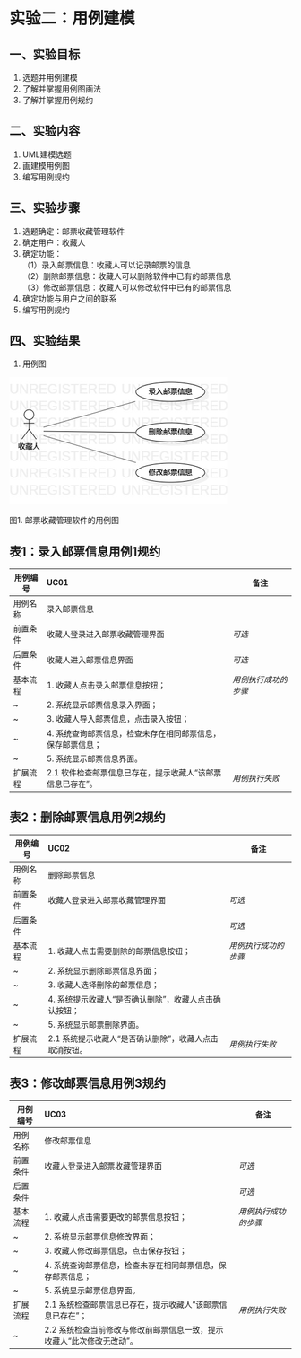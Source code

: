 # 实验二：用例建模

## 一、实验目标

1. 选题并用例建模  
2. 了解并掌握用例图画法  
3. 了解并掌握用例规约  

## 二、实验内容

1. UML建模选题  
2. 画建模用例图  
3. 编写用例规约  

## 三、实验步骤

1. 选题确定：邮票收藏管理软件  
2. 确定用户：收藏人 
3. 确定功能：  
（1）录入邮票信息：收藏人可以记录邮票的信息  
（2）删除邮票信息：收藏人可以删除软件中已有的邮票信息  
（3）修改邮票信息：收藏人可以修改软件中已有的邮票信息  
4. 确定功能与用户之间的联系  
5. 编写用例规约  


## 四、实验结果
1. 用例图  

![用例图](./Lab2_UseCaseDiagram.jpg)  

图1. 邮票收藏管理软件的用例图  

 ## 表1：录入邮票信息用例1规约  

 用例编号  | UC01 | 备注  
-|:-|-  
用例名称  | 录入邮票信息  |   
前置条件  | 收藏人登录进入邮票收藏管理界面     | *可选*   
后置条件  | 收藏人进入邮票信息界面     | *可选*   
基本流程  | 1. 收藏人点击录入邮票信息按钮；  |*用例执行成功的步骤*    
~| 2. 系统显示邮票信息录入界面；  |   
~| 3. 收藏人导入邮票信息，点击录入按钮；  |   
~| 4. 系统查询邮票信息，检查未存在相同邮票信息，保存邮票信息；  |   
~| 5. 系统显示邮票信息界面。  |  
扩展流程  | 2.1 软件检查邮票信息已存在，提示收藏人“该邮票信息已存在”。  |*用例执行失败*    
 



 ## 表2：删除邮票信息用例2规约  

 用例编号  | UC02 | 备注  
-|:-|-  
用例名称  | 删除邮票信息  |   
前置条件  | 收藏人登录进入邮票收藏管理界面     | *可选*   
后置条件  |      | *可选*   
基本流程  | 1. 收藏人点击需要删除的邮票信息按钮；  |*用例执行成功的步骤*    
~| 2. 系统显示删除邮票信息界面；  |   
~| 3. 收藏人选择删除的邮票信息；  |   
~| 4. 系统提示收藏人“是否确认删除”，收藏人点击确认按钮；  |   
~| 5. 系统显示邮票删除界面。  |  
扩展流程  | 2.1 系统提示收藏人“是否确认删除”，收藏人点击取消按钮。   |*用例执行失败*    



 ## 表3：修改邮票信息用例3规约  

 用例编号  | UC03 | 备注  
-|:-|-  
用例名称  | 修改邮票信息  |   
前置条件  | 收藏人登录进入邮票收藏管理界面     | *可选*   
后置条件  |      | *可选*   
基本流程  | 1. 收藏人点击需要更改的邮票信息按钮；  |*用例执行成功的步骤*    
~| 2. 系统显示邮票信息修改界面；  |   
~| 3. 收藏人修改邮票信息，点击保存按钮； |   
~| 4. 系统查询邮票信息，检查未存在相同邮票信息，保存邮票信息；  |   
~| 5. 系统显示邮票信息界面。  |  
扩展流程  | 2.1 系统检查邮票信息已存在，提示收藏人“该邮票信息已存在”；   |*用例执行失败*    
~| 2.2 系统检查当前修改与修改前邮票信息一致，提示收藏人“此次修改无改动”。   |  
